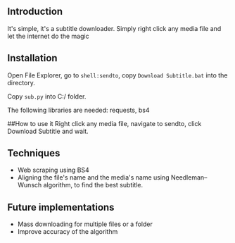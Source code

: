 ## Introduction
It's simple, it's a subtitle downloader. Simply right click any media file and let the internet do the magic
## Installation
Open File Explorer, go to ``shell:sendto``, copy ``Download Subtitle.bat`` into the directory. 

Copy ``sub.py`` into C:/ folder.

The following libraries are needed: requests, bs4

##How to use it
Right click any media file, navigate to sendto, click Download Subtitle and wait.

## Techniques
- Web scraping using BS4
- Aligning the file's name and the media's name using Needleman–Wunsch algorithm, to find the best subtitle.

## Future implementations
- Mass downloading for multiple files or a folder
- Improve accuracy of the algorithm
